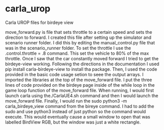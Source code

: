 # carla_urop
Carla UROP files for birdeye view

move_forward.py is file that sets throttle to a certain speed and sets the direction to forward.
I created this file after setting up the simulator and scenario runner folder.
I did this by editing the manual_control.py file that was in the scenario_runner folder.
To set the throttle I use the .control.throttle = .8 command. This set the vehicle to 80% of the max throttle.
Once I saw that the car constantly moved forward I tried to get the birdeye-view working. Following the directions
in the documentation I used pip install carla-birdeye-view to install tha package. Then, I used the code provided in the
basic code usage setion to seee the output arrays. I imported the libraries at the top of the move_forward file. I put the 
three lines of code provided on the birdeye page inside of the while loop in the game loop function of the move_forward file. 
When running, I would first launch carla using the./CarlaUE4.sh command and then I would launch the move_forward file. Finally, 
I would run the sudo python3 -m carla_birdeye_view command from the bireye command. I had to add the sudo and use python3 
instead of just python so the command would execute. This would eventually cause a small window to open that was labelled BirdView RGB,
but the window was just a white rectangle.
